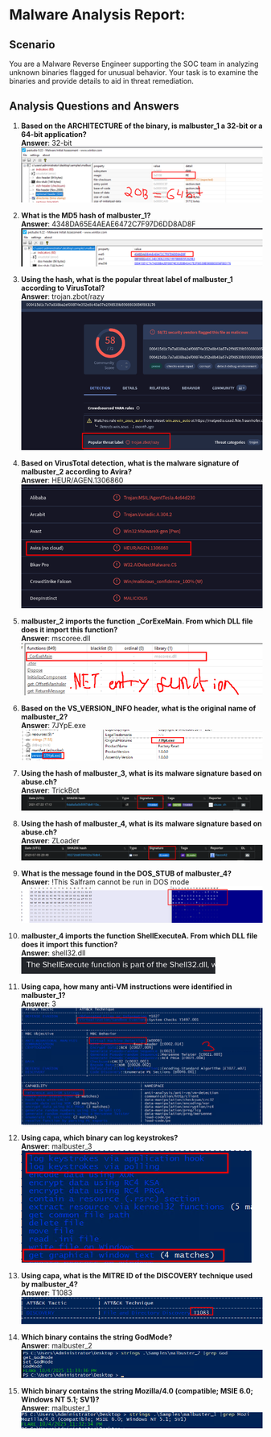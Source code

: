 # Malware Analysis Report:

## Scenario
You are a Malware Reverse Engineer supporting the SOC team in analyzing unknown binaries flagged for unusual behavior. Your task is to examine the binaries and provide details to aid in threat remediation. 

## Analysis Questions and Answers

1. **Based on the ARCHITECTURE of the binary, is malbuster_1 a 32-bit or a 64-bit application?**  
   **Answer**: 32-bit  
   ![Image 1](pics/1.png)

2. **What is the MD5 hash of malbuster_1?**  
   **Answer**: 4348DA65E4AEAE6472C7F97D6DD8AD8F  
   ![Image 2](pics/2.png)

3. **Using the hash, what is the popular threat label of malbuster_1 according to VirusTotal?**  
   **Answer**: trojan.zbot/razy  
   ![Image 3](pics/3.png)

4. **Based on VirusTotal detection, what is the malware signature of malbuster_2 according to Avira?**  
   **Answer**: HEUR/AGEN.1306860  
   ![Image 4](pics/4.png)

5. **malbuster_2 imports the function _CorExeMain. From which DLL file does it import this function?**  
   **Answer**: mscoree.dll  
   ![Image 5](pics/5.png)

6. **Based on the VS_VERSION_INFO header, what is the original name of malbuster_2?**  
   **Answer**: 7JYpE.exe  
   ![Image 6](pics/6.png)

7. **Using the hash of malbuster_3, what is its malware signature based on abuse.ch?**  
   **Answer**: TrickBot  
   ![Image 7](pics/7.png)

8. **Using the hash of malbuster_4, what is its malware signature based on abuse.ch?**  
   **Answer**: ZLoader  
   ![Image 8](pics/8.png)

9. **What is the message found in the DOS_STUB of malbuster_4?**  
   **Answer**: !This Salfram cannot be run in DOS mode  
   ![Image 9](pics/9.png)

10. **malbuster_4 imports the function ShellExecuteA. From which DLL file does it import this function?**  
    **Answer**: shell32.dll  
    ![Image 10](pics/10.png)

11. **Using capa, how many anti-VM instructions were identified in malbuster_1?**  
    **Answer**: 3  
    ![Image 11](pics/11.png)

12. **Using capa, which binary can log keystrokes?**  
    **Answer**: malbuster_3  
    ![Image 12](pics/12.png)

13. **Using capa, what is the MITRE ID of the DISCOVERY technique used by malbuster_4?**  
    **Answer**: T1083  
    ![Image 13](pics/13.png)

14. **Which binary contains the string GodMode?**  
    **Answer**: malbuster_2  
    ![Image 14](pics/14.png)

15. **Which binary contains the string Mozilla/4.0 (compatible; MSIE 6.0; Windows NT 5.1; SV1)?**  
    **Answer**: malbuster_1  
    ![Image 15](pics/15.png)
